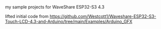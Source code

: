 my sample projects for WaveShare ESP32-S3 4.3


lifted initial code from https://github.com/Westcott1/Waveshare-ESP32-S3-Touch-LCD-4.3-and-Arduino/tree/main/Examples/Arduino_GFX
